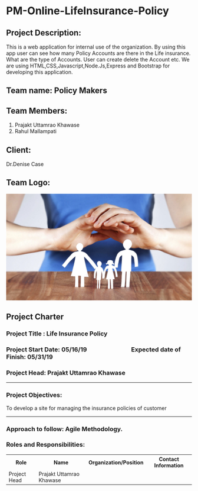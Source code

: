 # PM-Online-LifeInsurance-Policy


## Project Description:
This is a web application for internal use of the organization. By using this app user can see how many  Policy Accounts are there in the Life insurance. What are the type of Accounts. User can create delete the Account etc. We are using HTML,CSS,Javascript,Node.Js,Express and Bootstrap for developing this application.



 ## Team name: Policy Makers



## Team Members:
1. Prajakt Uttamrao Khawase<br>
2. Rahul Mallampati<br>


## Client:
Dr.Denise Case<br>

## Team Logo:

![logo](life-insurance-cost-1024x686-1024x585.jpg)


## Project Charter

### Project Title : Life Insurance Policy

### Project Start Date: 05/16/19 &nbsp;&nbsp;&nbsp;&nbsp;&nbsp;&nbsp;&nbsp;&nbsp;&nbsp;&nbsp;&nbsp;&nbsp;&nbsp;&nbsp;&nbsp;&nbsp;&nbsp;&nbsp;&nbsp;&nbsp;&nbsp;&nbsp;&nbsp;&nbsp;&nbsp;&nbsp;&nbsp;&nbsp;&nbsp;&nbsp;Expected date of Finish: 05/31/19



### Project Head: Prajakt Uttamrao Khawase

<hr>

### Project Objectives:
To develop a site for managing the insurance policies of customer

<hr>


 ### Approach to follow: Agile Methodology.


### Roles and Responsibilities:

<table>
  <tr>
    <th>Role</th>
    <th>Name</th>
    <th>Organization/Position</th>
    <th>Contact Information</th>
  </tr>
  <tr>
    <td>Project Head</td>
    <td>Prajakt Uttamrao Khawase</td>
    <td></td>
